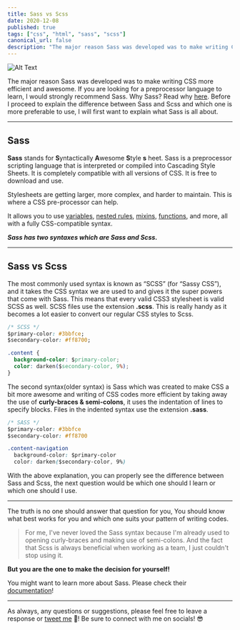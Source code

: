 ```yaml
---
title: Sass vs Scss
date: 2020-12-08
published: true
tags: ["css", "html", "sass", "scss"]
canonical_url: false
description: "The major reason Sass was developed was to make writing CSS more efficient and awesome. If you are looking for a preprocessor language to learn, I would strongly recommend Sass. Why Sass?"
---
```


![Alt Text](https://dev-to-uploads.s3.amazonaws.com/uploads/articles/1d8d98zzj9tzmsu0nzrn.jpg)

The major reason Sass was developed was to make writing CSS more efficient and awesome. If you are looking for a preprocessor language to learn, I would strongly recommend Sass. Why Sass? Read why [here](https://css-tricks.com/sass-vs-less/). Before I proceed to explain the difference between Sass and Scss and which one is more preferable to use, I will first want to explain what Sass is all about.

---

## Sass

**Sass** stands for **S**yntactically **A**wesome **S**tyle **s** heet. Sass is a preprocessor scripting language that is interpreted or compiled into Cascading Style Sheets. It is completely compatible with all versions of CSS. It is free to download and use.

Stylesheets are getting larger, more complex, and harder to maintain. This is where a CSS pre-processor can help.

It allows you to use [variables](https://sass-lang.com/documentation/variables), [nested rules](https://sass-lang.com/documentation/style-rules#nesting), [mixins](https://sass-lang.com/documentation/at-rules/mixin), [functions](https://sass-lang.com/documentation/modules), and more, all with a fully CSS-compatible syntax.

**_Sass has two syntaxes which are Sass and Scss._**

---

## Sass vs Scss

The most commonly used syntax is known as “SCSS” (for “Sassy CSS”), and it takes the CSS syntax we are used to and gives it the super powers that come with Sass. This means that every valid CSS3 stylesheet is valid SCSS as well. SCSS files use the extension **.scss**. This is really handy as it becomes a lot easier to convert our regular CSS styles to Scss.

```css
/* SCSS */
$primary-color: #3bbfce;
$secondary-color: #ff8700;

.content {
  background-color: $primary-color;
  color: darken($secondary-color, 9%);
}
```

The second syntax(older syntax) is Sass which was created to make CSS a bit more awesome and writing of CSS codes more efficient by taking away the use of **curly-braces & semi-colons**, it uses the indentation of lines to specify blocks. Files in the indented syntax use the extension **.sass**.

```css
/* SASS */
$primary-color: #3bbfce
$secondary-color: #ff8700

.content-navigation
  background-color: $primary-color
  color: darken($secondary-color, 9%)
```

With the above explanation, you can properly see the difference between Sass and Scss, the next question would be which one should I learn or which one should I use.

---

The truth is no one should answer that question for you, You should know what best works for you and which one suits your pattern of writing codes.

> For me, I've never loved the Sass syntax because I'm already used to opening curly-braces and making use of semi-colons. And the fact that Scss is always beneficial when working as a team, I just couldn't stop using it.

**But you are the one to make the decision for yourself!**

You might want to learn more about Sass. Please check their [documentation](https://sass-lang.com/guide)!

---

As always, any questions or suggestions, please feel free to leave a response or [tweet me](https://twitter.com/olawanle_joel) 🤭! Be sure to connect with me on socials! 😎
